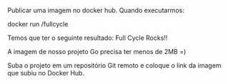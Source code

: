 Publicar uma imagem no docker hub. Quando executarmos:

docker run <seu-user>/fullcycle

Temos que ter o seguinte resultado: Full Cycle Rocks!!

A imagem de nosso projeto Go precisa ter menos de 2MB =)

Suba o projeto em um repositório Git remoto e coloque o link da imagem que subiu no Docker Hub.
